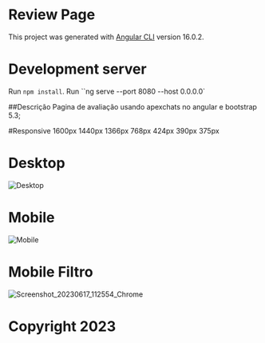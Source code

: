 # Review Page

This project was generated with [Angular CLI](https://github.com/angular/angular-cli) version 16.0.2.

# Development server

Run `npm install`.
Run ``ng serve --port 8080 --host 0.0.0.0`

##Descrição
Pagina de avaliação usando apexchats no angular e bootstrap 5.3;

#Responsive
1600px
1440px
1366px
768px
424px
390px
375px

# Desktop
![Desktop](https://github.com/jonatasemoreira/GraphicPro/assets/129689207/8ec11639-bfb9-4904-b8dd-9c87125e0568)

# Mobile
![Mobile](https://github.com/jonatasemoreira/GraphicPro/assets/129689207/61903d1a-179c-4fe0-b3b2-7124aca21d67)

# Mobile Filtro
![Screenshot_20230617_112554_Chrome](https://github.com/jonatasemoreira/GraphicPro/assets/129689207/ab0384f1-61e8-4a2d-ba68-19c63d20a4d1)

# Copyright 2023

